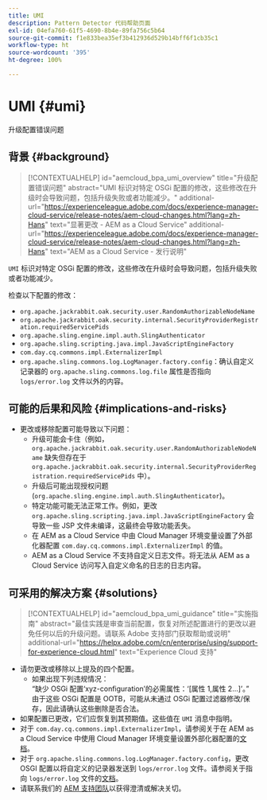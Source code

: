 ```yaml
---
title: UMI
description: Pattern Detector 代码帮助页面
exl-id: 04efa760-61f5-4690-8b4e-89fa756c5b64
source-git-commit: f1e833bea35ef3b412936d529b14bff6f1cb35c1
workflow-type: ht
source-wordcount: '395'
ht-degree: 100%

---
```


# UMI {#umi}

升级配置错误问题

## 背景 {#background}

>[!CONTEXTUALHELP]
>id="aemcloud_bpa_umi_overview"
>title="升级配置错误问题"
>abstract="UMI 标识对特定 OSGi 配置的修改，这些修改在升级时会导致问题，包括升级失败或者功能减少。"
>additional-url="https://experienceleague.adobe.com/docs/experience-manager-cloud-service/release-notes/aem-cloud-changes.html?lang=zh-Hans" text="显著更改 - AEM as a Cloud Service"
>additional-url="https://experienceleague.adobe.com/docs/experience-manager-cloud-service/release-notes/aem-cloud-changes.html?lang=zh-Hans" text="AEM as a Cloud Service - 发行说明"

`UMI` 标识对特定 OSGi 配置的修改，这些修改在升级时会导致问题，包括升级失败或者功能减少。

检查以下配置的修改：
* `org.apache.jackrabbit.oak.security.user.RandomAuthorizableNodeName`
* `org.apache.jackrabbit.oak.security.internal.SecurityProviderRegistration.requiredServicePids`
* `org.apache.sling.engine.impl.auth.SlingAuthenticator`
* `org.apache.sling.scripting.java.impl.JavaScriptEngineFactory`
* `com.day.cq.commons.impl.ExternalizerImpl`
* `org.apache.sling.commons.log.LogManager.factory.config`：确认自定义记录器的 `org.apache.sling.commons.log.file` 属性是否指向 `logs/error.log` 文件以外的内容。

## 可能的后果和风险 {#implications-and-risks}

* 更改或移除配置可能导致以下问题：
   * 升级可能会卡住（例如，`org.apache.jackrabbit.oak.security.user.RandomAuthorizableNodeName` 缺失但存在于 `org.apache.jackrabbit.oak.security.internal.SecurityProviderRegistration.requiredServicePids` 中）。
   * 升级后可能出现授权问题 (`org.apache.sling.engine.impl.auth.SlingAuthenticator`)。
   * 特定功能可能无法正常工作。例如，更改 `org.apache.sling.scripting.java.impl.JavaScriptEngineFactory` 会导致一些 JSP 文件未编译，这最终会导致功能丢失。
   * 在 AEM as a Cloud Service 中由 Cloud Manager 环境变量设置了外部化器配置 `com.day.cq.commons.impl.ExternalizerImpl` 的值。
   * AEM as a Cloud Service 不支持自定义日志文件。将无法从 AEM as a Cloud Service 访问写入自定义命名的日志的日志内容。

## 可采用的解决方案 {#solutions}

>[!CONTEXTUALHELP]
>id="aemcloud_bpa_umi_guidance"
>title="实施指南"
>abstract="最佳实践是审查当前配置，恢复对所述配置进行的更改以避免任何以后的升级问题。请联系 Adobe 支持部门获取帮助或说明"
>additional-url="https://helpx.adobe.com/cn/enterprise/using/support-for-experience-cloud.html" text="Experience Cloud 支持"

* 请勿更改或移除以上提及的四个配置。
   * 如果出现下列违规情况：\
     “缺少 OSGi 配置‘xyz-configuration’的必需属性：‘[属性 1,属性 2...]’。”\
     由于这些 OSGi 配置是 OOTB，可能从未通过 OSGi 配置过滤器修改/保存，因此请确认这些删除是否合法。
* 如果配置已更改，它们应恢复到其预期值。这些值在 `UMI` 消息中指明。
* 对于 `com.day.cq.commons.impl.ExternalizerImpl`，请参阅关于在 AEM as a Cloud Service 中使用 Cloud Manager 环境变量设置外部化器配置的[文档](https://experienceleague.adobe.com/docs/experience-manager-cloud-service/implementing/developer-tools/externalizer.html?lang=en)。
* 对于 `org.apache.sling.commons.log.LogManager.factory.config`，更改 OSGI 配置以将自定义的记录器发送到 `logs/error.log` 文件。请参阅关于指向 `logs/error.log` 文件的[文档](https://experienceleague.adobe.com/docs/experience-manager-learn/cloud-service/debugging/debugging-aem-as-a-cloud-service/logs.html)。
* 请联系我们的 [AEM 支持团队](https://helpx.adobe.com/cn/enterprise/using/support-for-experience-cloud.html)以获得澄清或解决关切。
